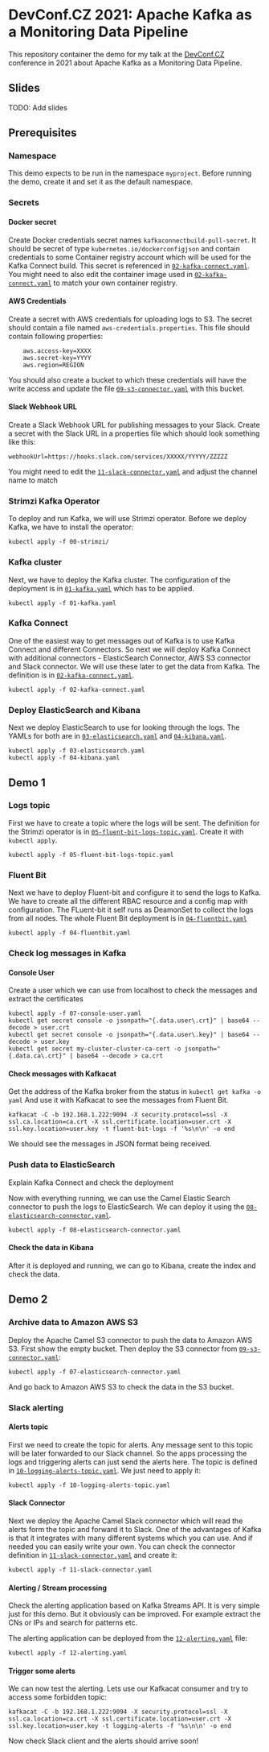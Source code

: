 # DevConf.CZ 2021: Apache Kafka as a Monitoring Data Pipeline

This repository container the demo for my talk at the [DevConf.CZ](https://www.devconf.info/cz/) conference in 2021 about Apache Kafka as a Monitoring Data Pipeline.

## Slides

TODO: Add slides

## Prerequisites

### Namespace

This demo expects to be run in the namespace `myproject`.
Before running the demo, create it and set it as the default namespace.

### Secrets

#### Docker secret

Create Docker credentials secret names `kafkaconnectbuild-pull-secret`.
It should be secret of type `kubernetes.io/dockerconfigjson` and contain credentials to some Container registry account which will be used for the Kafka Connect build.
This secret is referenced in [`02-kafka-connect.yaml`](./02-kafka-connect.yaml).
You might need to also edit the container image used in [`02-kafka-connect.yaml`](./02-kafka-connect.yaml) to match your own container registry.

#### AWS Credentials

Create a secret with AWS credentials for uploading logs to S3.
The secret should contain a file named `aws-credentials.properties`.
This file should contain following properties:

```properties
    aws.access-key=XXXX
    aws.secret-key=YYYY
    aws.region=REGION
```

You should also create a bucket to which these credentials will have the write access and update the file [`09-s3-connector.yaml`](./09-s3-connector.yaml) with this bucket.

#### Slack Webhook URL

Create a Slack Webhook URL for publishing messages to your Slack.
Create a secret with the Slack URL in a properties file which should look something like this:

```properties
webhookUrl=https://hooks.slack.com/services/XXXXX/YYYYY/ZZZZZ
```

You might need to edit the [`11-slack-connector.yaml`](./11-slack-connector.yaml) and adjust the channel name to match 

### Strimzi Kafka Operator

To deploy and run Kafka, we will use Strimzi operator.
Before we deploy Kafka, we have to install the operator:

```
kubectl apply -f 00-strimzi/
```

### Kafka cluster

Next, we have to deploy the Kafka cluster.
The configuration of the deployment is in [`01-kafka.yaml`](./01-kafka.yaml) which has to be applied.

```
kubectl apply -f 01-kafka.yaml
```

### Kafka Connect

One of the easiest way to get messages out of Kafka is to use Kafka Connect and different Connectors.
So next we will deploy Kafka Connect with additional connectors - ElasticSearch Connector, AWS S3 connector and Slack connector.
We will use these later to get the data from Kafka.
The definition is in [`02-kafka-connect.yaml`](./02-kafka-connect.yaml).

```
kubectl apply -f 02-kafka-connect.yaml
```

### Deploy ElasticSearch and Kibana

Next we deploy ElasticSearch to use for looking through the logs.
The YAMLs for both are in [`03-elasticsearch.yaml`](./03-elasticsearch.yaml) and [`04-kibana.yaml`](./04-kibana.yaml).

```
kubectl apply -f 03-elasticsearch.yaml
kubectl apply -f 04-kibana.yaml
```

## Demo 1

### Logs topic

First we have to create a topic where the logs will be sent.
The definition for the Strimzi operator is in [`05-fluent-bit-logs-topic.yaml`](./05-fluent-bit-logs-topic.yaml).
Create it with `kubectl apply`.

```
kubectl apply -f 05-fluent-bit-logs-topic.yaml
```

### Fluent Bit

Next we have to deploy Fluent-bit and configure it to send the logs to Kafka.
We have to create all the different RBAC resource and a config map with configuration.
The FLuent-bit it self runs as DeamonSet to collect the logs from all nodes.
The whole Fluent Bit deployment is in [`04-fluentbit.yaml`](./04-fluentbit.yaml)

```
kubectl apply -f 04-fluentbit.yaml
```

### Check log messages in Kafka

#### Console User

Create a user which we can use from localhost to check the messages and extract the certificates

```
kubectl apply -f 07-console-user.yaml
kubectl get secret console -o jsonpath="{.data.user\.crt}" | base64 --decode > user.crt
kubectl get secret console -o jsonpath="{.data.user\.key}" | base64 --decode > user.key
kubectl get secret my-cluster-cluster-ca-cert -o jsonpath="{.data.ca\.crt}" | base64 --decode > ca.crt
```

#### Check messages with Kafkacat

Get the address of the Kafka broker from the status in `kubectl get kafka -o yaml`
And use it with Kafkacat to see the messages from Fluent Bit.

```
kafkacat -C -b 192.168.1.222:9094 -X security.protocol=ssl -X ssl.ca.location=ca.crt -X ssl.certificate.location=user.crt -X ssl.key.location=user.key -t fluent-bit-logs -f '%s\n\n' -o end
```

We should see the messages in JSON format being received.

### Push data to ElasticSearch

Explain Kafka Connect and check the deployment

Now with everything running, we can use the Camel Elastic Search connector to push the logs to ElasticSearch.
We can deploy it using the [`08-elasticsearch-connector.yaml`](./08-elasticsearch-connector.yaml).

```
kubectl apply -f 08-elasticsearch-connector.yaml
```

#### Check the data in Kibana

After it is deployed and running, we can go to Kibana, create the index and check the data.

## Demo 2

### Archive data to Amazon AWS S3

Deploy the Apache Camel S3 connector to push the data to Amazon AWS S3.
First show the empty bucket.
Then deploy the S3 connector from [`09-s3-connector.yaml`](./09-s3-connector.yaml):

```
kubectl apply -f 07-elasticsearch-connector.yaml
```

And go back to Amazon AWS S3 to check the data in the S3 bucket.

### Slack alerting

#### Alerts topic

First we need to create the topic for alerts.
Any message sent to this topic will be later forwarded to our Slack channel.
So the apps processing the logs and triggering alerts can just send the alerts here.
The topic is defined in [`10-logging-alerts-topic.yaml`](./10-logging-alerts-topic.yaml).
We just need to apply it:

```
kubectl apply -f 10-logging-alerts-topic.yaml
```

#### Slack Connector

Next we deploy the Apache Camel Slack connector which will read the alerts form the topic and forward it to Slack.
One of the advantages of Kafka is that it integrates with many different systems which you can use.
And if needed you can easily write your own.
You can check the connector definition in [`11-slack-connector.yaml`](./11-slack-connector.yaml) and create it:

```
kubectl apply -f 11-slack-connector.yaml
```

#### Alerting / Stream processing

Check the alerting application based on Kafka Streams API.
It is very simple just for this demo.
But it obviously can be improved. 
For example extract the CNs or IPs and search for patterns etc.

The alerting application can be deployed from the [`12-alerting.yaml`](./12-alerting.yaml) file:

```
kubectl apply -f 12-alerting.yaml
```

#### Trigger some alerts

We can now test the alerting.
Lets use our Kafkacat consumer and try to access some forbidden topic:

```
kafkacat -C -b 192.168.1.222:9094 -X security.protocol=ssl -X ssl.ca.location=ca.crt -X ssl.certificate.location=user.crt -X ssl.key.location=user.key -t logging-alerts -f '%s\n\n' -o end
```

Now check Slack client and the alerts should arrive soon!